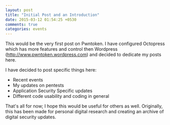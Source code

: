 ```yaml
---
layout: post
title: "Initial Post and an Introduction"
date: 2015-03-12 01:54:25 +0530
comments: true
categories: events
---
```


This would be the very first post on Pwntoken. I have configured Octopress which has more features and control then Wordpress (http://www.pwntoken.wordpress.com) and decided to dedicate my posts here.

I have decided to post specific things here:

 - Recent events
 - My updates on pentests
 - Application Security Specific updates
 - Different code usability and coding in general

That's all for now; I hope this would be useful for others as well. Originally, this has been made for personal digital research and creating an archive of digital security updates.